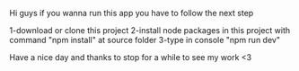 Hi guys if you wanna run this app you have to follow the next step

1-download or clone this project
2-install node packages in this project with command "npm install" at source folder
3-type in console "npm run dev"

Have a nice day and thanks to stop for a while to see my work <3
